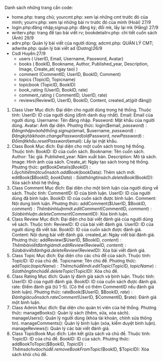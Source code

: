 Danh sách những trang cần code:
- home.php: trang chủ; yourcmt.php: xem lại những cmt trước đó của mình; yourrv.php: xem lại những bài rv trước đó của mình (Hoài) 27/9
- login.php:đăng nhập;signup.php: đăng ký; đổi mk, lấy lại mk (Hằng) 27/9
- writerv.php: trang để tạo bài viết rv; bookdetailrv.php: chi tiết cuốn sách (Ánh) 29/9
- adrv.php: Quản lý bài viết của người dùng; adcmt.php: QUẢN LÝ CMT; adwrite.php: quản lý bài viết ad (Dương)26/9
- Csdl Huyền:27/9
  + users ( UserID, Email, Username, Password, Avatar)
  + books ( BookID, Bookname, Author, Published_year, Description, Image, Create_at( ngay tao) )
  + comment (CommentID, UserID, BookID, Comment)
  + topics (TopicID, Topicname)
  + topicbook (TopicID, BookID)
  + book_rating (UserID, BookID, rate)
  + comment_rating ( CommentID, UserID, rate)
  + reviews(ReviewID, UserID, BookID, Content, created_at(giờ đăng))
1. Class User
Mục đích: Đại diện cho người dùng trong hệ thống.
Thuộc tính:
  UserID: ID của người dùng (định danh duy nhất).
  Email: Email của người dùng.
  Username: Tên đăng nhập.
  Password: Mật khẩu của người dùng.
  Avatar: Ảnh đại diện.
Phương thức:
  login($email, $password): Đăng nhập vào hệ thống.
  signup($email, $username, $password): Đăng ký tài khoản.
  changePassword($oldPassword, $newPassword): Đổi mật khẩu.
  resetPassword($email): Lấy lại mật khẩu.
2. Class Book
Mục đích: Đại diện cho một cuốn sách trong hệ thống.
Thuộc tính:
  BookID: ID của cuốn sách.
  Bookname: Tên cuốn sách.
  Author: Tác giả.
  Published_year: Năm xuất bản.
  Description: Mô tả sách.
  Image: Hình ảnh của sách.
  Create_at: Ngày tạo sách trong hệ thống.
Phương thức:
  getBookDetails($BookID): Lấy chi tiết một cuốn sách.
  addBook($bookData): Thêm sách mới.
  editBook($BookID, $bookData): Sửa thông tin sách.
  deleteBook($BookID): Xóa sách khỏi hệ thống.
3. Class Comment
Mục đích: Đại diện cho một bình luận của người dùng về sách.
Thuộc tính:
  CommentID: ID của bình luận.
  UserID: ID của người dùng đã bình luận.
  BookID: ID của cuốn sách được bình luận.
  Comment: Nội dung bình luận.
Phương thức:
  addComment($UserID, $BookID, $comment): Thêm bình luận mới.
  editComment($CommentID, $comment): Sửa bình luận.
  deleteComment($CommentID): Xóa bình luận.
4. Class Review
Mục đích: Đại diện cho bài viết đánh giá của người dùng về sách.
Thuộc tính:
  ReviewID: ID của bài viết đánh giá.
  UserID: ID của người dùng đã viết bài.
  BookID: ID của cuốn sách được đánh giá.
  Content: Nội dung bài viết đánh giá.
  created_at: Ngày viết bài đánh giá.
Phương thức:
  addReview($UserID, $BookID, $content): Thêm bài viết đánh giá mới.
  editReview($ReviewID, $content): Sửa bài viết đánh giá.
  deleteReview($ReviewID): Xóa bài viết đánh giá.
5. Class Topic
Mục đích: Đại diện cho các chủ đề của sách.
Thuộc tính:
  TopicID: ID của chủ đề.
  Topicname: Tên chủ đề.
  Phương thức:
  addTopic($topicName): Thêm chủ đề mới.
  editTopic($TopicID, $topicName): Sửa thông tin chủ đề.
  deleteTopic($TopicID): Xóa chủ đề.
6. Class Rating
Mục đích: Quản lý đánh giá sách và bình luận.
Thuộc tính:
  UserID: ID của người đánh giá.
  BookID: ID của cuốn sách được đánh giá.
  rate: Điểm đánh giá (từ 1-5).
  (Có thể có thêm CommentID nếu đánh giá bình luận).
Phương thức:
  rateBook($UserID, $BookID, $rate): Đánh giá cuốn sách.
  rateComment($UserID, $CommentID, $rate): Đánh giá một bình luận.
7. Class Admin
Mục đích: Đại diện cho quản trị viên của hệ thống.
Phương thức:
  manageBooks(): Quản lý sách (thêm, sửa, xóa sách).
  manageUsers(): Quản lý người dùng (khóa tài khoản, chỉnh sửa thông tin).
  manageComments(): Quản lý bình luận (xóa, kiểm duyệt bình luận).
  manageReviews(): Quản lý các bài viết đánh giá.
8. Class TopicBook
Mục đích: Liên kết giữa sách và chủ đề.
Thuộc tính:
  TopicID: ID của chủ đề.
  BookID: ID của sách.
Phương thức:
  addBookToTopic($BookID, $TopicID): Thêm sách vào chủ đề.
  removeBookFromTopic($BookID, $TopicID): Xóa sách khỏi chủ đề.

